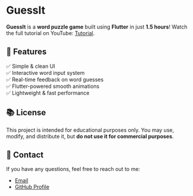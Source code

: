 # GuessIt

**GuessIt** is a **word puzzle game** built using **Flutter** in just **1.5 hours**! Watch the full tutorial on YouTube: [Tutorial](https://www.youtube.com/watch?v=6gFL1occkcQ).

## 📌 Features  
✅ Simple & clean UI  
✅ Interactive word input system  
✅ Real-time feedback on word guesses  
✅ Flutter-powered smooth animations  
✅ Lightweight & fast performance  


## 📚 License

This project is intended for educational purposes only. You may use, modify, and distribute it, but **do not use it for commercial purposes**.

## 📄 Contact

If you have any questions, feel free to reach out to me:

- [Email](mailto:halilovrauf268@gmail.com)
- [GitHub Profile](https://github.com/Izwin)
